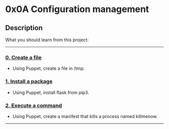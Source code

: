 # 0x0A Configuration management

## Description
What you should learn from this project:

---

### [0. Create a file](./0-create_a_file.pp)
* Using Puppet, create a file in /tmp.


### [1. Install a package](./1-install_a_package.pp)
* Using Puppet, install flask from pip3.


### [2. Execute a command](./2-execute_a_command.pp)
* Using Puppet, create a manifest that kills a process named killmenow.

---

